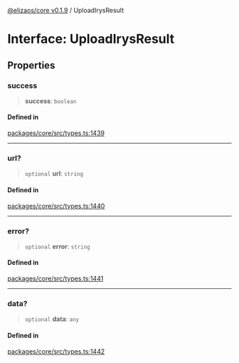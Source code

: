 [@elizaos/core v0.1.9](../index.md) / UploadIrysResult

# Interface: UploadIrysResult

## Properties

### success

> **success**: `boolean`

#### Defined in

[packages/core/src/types.ts:1439](https://github.com/abilmansuryeshmuratov/tutorial_agent/blob/main/packages/core/src/types.ts#L1439)

***

### url?

> `optional` **url**: `string`

#### Defined in

[packages/core/src/types.ts:1440](https://github.com/abilmansuryeshmuratov/tutorial_agent/blob/main/packages/core/src/types.ts#L1440)

***

### error?

> `optional` **error**: `string`

#### Defined in

[packages/core/src/types.ts:1441](https://github.com/abilmansuryeshmuratov/tutorial_agent/blob/main/packages/core/src/types.ts#L1441)

***

### data?

> `optional` **data**: `any`

#### Defined in

[packages/core/src/types.ts:1442](https://github.com/abilmansuryeshmuratov/tutorial_agent/blob/main/packages/core/src/types.ts#L1442)
